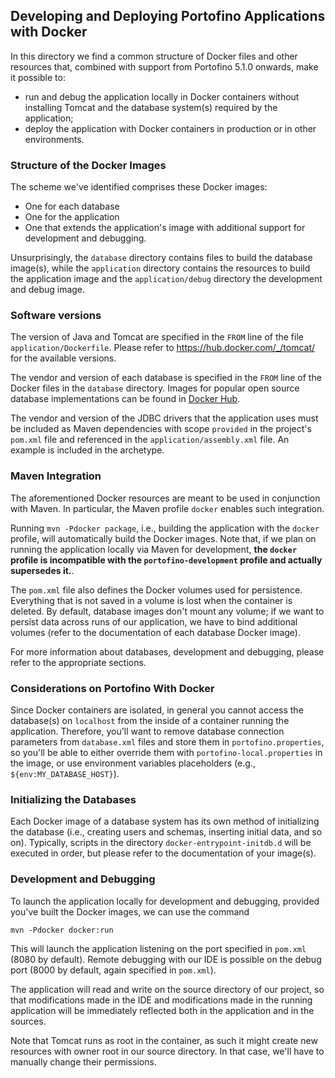 ## Developing and Deploying Portofino Applications with Docker

In this directory we find a common structure of Docker files and other resources that, combined with support from
Portofino 5.1.0 onwards, make it possible to:
 - run and debug the application locally in Docker containers without installing Tomcat and the database system(s)
   required by the application;
 - deploy the application with Docker containers in production or in other environments.
 
### Structure of the Docker Images 

The scheme we've identified comprises these Docker images:
 - One for each database
 - One for the application
 - One that extends the application's image with additional support for development and debugging.
 
Unsurprisingly, the `database` directory contains files to build the database image(s), while the `application`
directory contains the resources to build the application image and the `application/debug` directory the development
and debug image.

### Software versions

The version of Java and Tomcat are specified in the `FROM` line of the file `application/Dockerfile`. Please refer to
https://hub.docker.com/_/tomcat/ for the available versions. 

The vendor and version of each database is specified in the `FROM` line of the Docker files in the `database` directory.
Images for popular open source database implementations can be found in [Docker Hub](https://hub.docker.com/). 

The vendor and version of the JDBC drivers that the application uses must be included as Maven dependencies with scope
`provided` in the project's `pom.xml` file and referenced in the `application/assembly.xml` file. An example is included
in the archetype.

### Maven Integration

The aforementioned Docker resources are meant to be used in conjunction with Maven. In particular, the Maven profile
`docker` enables such integration.

Running `mvn -Pdocker package`, i.e., building the application with the `docker` profile, will automatically build the
Docker images. Note that, if we plan on running the application locally via Maven for development, **the `docker`
profile is incompatible with the `portofino-development` profile and actually supersedes it.**.

The `pom.xml` file also defines the Docker volumes used for persistence. Everything that is not saved in a volume is
lost when the container is deleted. By default, database images don't mount any volume; if we want to persist data
across runs of our application, we have to bind additional volumes (refer to the documentation of each database Docker
image).

For more information about databases, development and debugging, please refer to the appropriate sections.

### Considerations on Portofino With Docker

Since Docker containers are isolated, in general you cannot access the database(s) on `localhost` from the inside of a
container running the application. Therefore, you'll want to remove database connection parameters from
`database.xml` files and store them in `portofino.properties`, so you'll be able to either override them with
`portofino-local.properties` in the image, or use environment variables placeholders (e.g., `${env:MY_DATABASE_HOST}`).

### Initializing the Databases

Each Docker image of a database system has its own method of initializing the database (i.e., creating users and schemas,
inserting initial data, and so on). Typically, scripts in the directory `docker-entrypoint-initdb.d` will be executed in
order, but please refer to the documentation of your image(s).

### Development and Debugging

To launch the application locally for development and debugging, provided you've built the Docker images, we can use the
command

```
mvn -Pdocker docker:run
```

This will launch the application listening on the port specified in `pom.xml` (8080 by default). Remote debugging with
our IDE is possible on the debug port (8000 by default, again specified in `pom.xml`).

The application will read and write on the source directory of our project, so that modifications made in the IDE and
modifications made in the running application will be immediately reflected both in the application and in the sources.

Note that Tomcat runs as root in the container, as such it might create new resources with owner root in our source
directory. In that case, we'll have to manually change their permissions.
